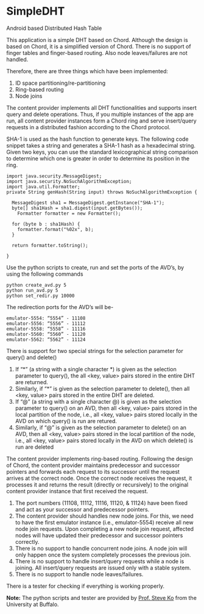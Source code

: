 SimpleDHT
=========

Android based Distributed Hash Table

This application is a simple DHT based on Chord.
Although the design is based on Chord, it is a simplified version of Chord.
There is no support of finger tables and finger-based routing. Also node leaves/failures are not handled. 

Therefore, there are three things which have been implemented: 

  1. ID space partitioning/re-partitioning
  2. Ring-based routing
  3. Node joins

The content provider implements all DHT functionalities and supports insert query and delete operations.
Thus, if you multiple instances of the app are run, all content provider instances form a Chord ring and
serve insert/query requests in a distributed fashion according to the Chord protocol.

SHA-1 is used as the hash function to generate keys.
The following code snippet takes a string and generates a SHA-1 hash as a hexadecimal string.
Given two keys, you can use the standard lexicographical string comparison to determine which one is greater in order to determine its position in the ring.

    import java.security.MessageDigest;
    import java.security.NoSuchAlgorithmException;
    import java.util.Formatter;                                                                                                                                                             
    private String genHash(String input) throws NoSuchAlgorithmException {
      
      MessageDigest sha1 = MessageDigest.getInstance("SHA-1");
      byte[] sha1Hash = sha1.digest(input.getBytes());
        Formatter formatter = new Formatter();
      
      for (byte b : sha1Hash) {
        formatter.format("%02x", b);
      }
      
      return formatter.toString();
      
    }

Use the python scripts to create, run and set the ports of the AVD’s, by using the following commands 

    python create_avd.py 5
    python run_avd.py 5
    python set_redir.py 10000

The redirection ports for the AVD’s will be-
  
    emulator-5554: “5554” - 11108
    emulator-5556: “5556” - 11112
    emulator-5558: “5558” - 11116
    emulator-5560: “5560” - 11120
    emulator-5562: “5562” - 11124

There is support for two special strings for the selection parameter for query() and delete()

  1.	If “*” (a string with a single character *) is given as the selection parameter to query(), the all <key, value> pairs stored in the entire DHT are returned.
  2.	Similarly, if “*” is given as the selection parameter to delete(), then all <key, value> pairs stored in the entire DHT are deleted.
  3.	If “@” (a string with a single character @) is given as the selection parameter to query() on an AVD, then all <key, value> pairs stored in the local partition of the node, i.e., all <key, value> pairs stored locally in the AVD on which query() is run are retured.
  4.	Similarly, if “@” is given as the selection parameter to delete() on an AVD, then all <key, value> pairs stored in the local partition of the node, i.e., all <key, value> pairs stored locally in the AVD on which delete() is run are deleted

The content provider implements ring-based routing. Following the design of Chord, the content provider maintains predecessor and successor pointers and forwards each request to its successor until the request arrives at the correct node. Once the correct node receives the request, it processes it and returns the result (directly or recursively) to the original content provider instance that first received the request.

  1.  The port numbers (11108, 11112, 11116, 11120, & 11124) have been fixed and act as your successor and predecessor pointers.
  2.  The content provider should handles new node joins. For this, we need to have the first emulator instance (i.e., emulator-5554) receive all new node join requests. Upon completing a new node join request, affected nodes will have updated their predecessor and successor pointers correctly.
  3.	There is no support to handle concurrent node joins. A node join will only happen once the system completely processes the previous join.
  4.	There is no support to handle insert/query requests while a node is joining. All insert/query requests are issued only with a stable system.
  5.	There is no support to handle node leaves/failures.

There is a tester for checking if everything is working properly.


**Note:** The python scripts and tester are provided by [Prof. Steve Ko](http://www.cse.buffalo.edu/people/?u=stevko) from the University at Buffalo.
